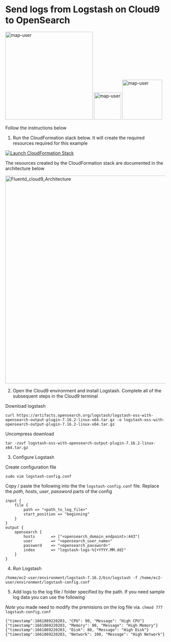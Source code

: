 # Send logs from Logstash on Cloud9 to OpenSearch

<img width="275" alt="map-user" src="https://img.shields.io/badge/cloudformation template deployments-2-blue"> <img width="85" alt="map-user" src="https://img.shields.io/badge/views-059-green"> <img width="125" alt="map-user" src="https://img.shields.io/badge/unique visits-016-green">

Follow the instructions below

1. Run the CloudFormation stack below. It will create the required resources required for this example

[![Launch CloudFormation Stack](https://sharkech-public.s3.amazonaws.com/misc-public/cloudformation-launch-stack.png)](https://console.aws.amazon.com/cloudformation/home#/stacks/new?stackName=logstash-opensearch&templateURL=https://sharkech-public.s3.amazonaws.com/misc-public/logstash_cloud9_s3.yaml)

The resources created by the CloudFormation stack are documented in the architecture below

<img width="650" alt="Fluentd_cloud9_Architecture" src="https://github.com/ev2900/Logstash_Examples/blob/main/Architecture/architecture-logstash_cloud9_s3.png">

</br>

2. Open the Cloud9 environment and install Logstash. Complete all of the subsequent steps in the Cloud9 terminal

Download logstash

```curl https://artifacts.opensearch.org/logstash/logstash-oss-with-opensearch-output-plugin-7.16.2-linux-x64.tar.gz -o logstash-oss-with-opensearch-output-plugin-7.16.2-linux-x64.tar.gz```

Uncompress download

```tar -zxvf logstash-oss-with-opensearch-output-plugin-7.16.2-linux-x64.tar.gz```

3. Configure Logstash

Create configuration file

```sudo vim logstash-config.conf```

Copy / paste the following into the the ```logstash-config.conf``` file. Replace the *path*, *hosts*, *user*, *password* parts of the config

```
input {
    file {
        path => "<path_to_log_file>"
        start_position => "beginning"
    }
}
output {
    opensearch {
        hosts       => ["<opensearch_domain_endpoint>:443"]
        user        => "<opensearch_user_name>"
        password    => "<opensearch_password>"
        index       => "logstash-logs-%{+YYYY.MM.dd}"
    }
}
```
4. Run Logstash

```/home/ec2-user/environment/logstash-7.16.2/bin/logstash -f /home/ec2-user/environment/logstash-config.conf```

5. Add logs to the log file / folder specified by the path. If you need sample log data you can use the following

*Note* you made need to modify the premisions on the log file via. ```chmod 777 logstash-config.conf```

```
{"timestamp":1661869220203, "CPU": 90, "Message": "High CPU"}
{"timestamp":1661869220203, "Memory": 90, "Message": "High Memory"}
{"timestamp":1661869220203, "Disk": 80, "Message": "High Disk"}
{"timestamp":1661869220203, "Network": 100, "Message": "High Network"}
```
